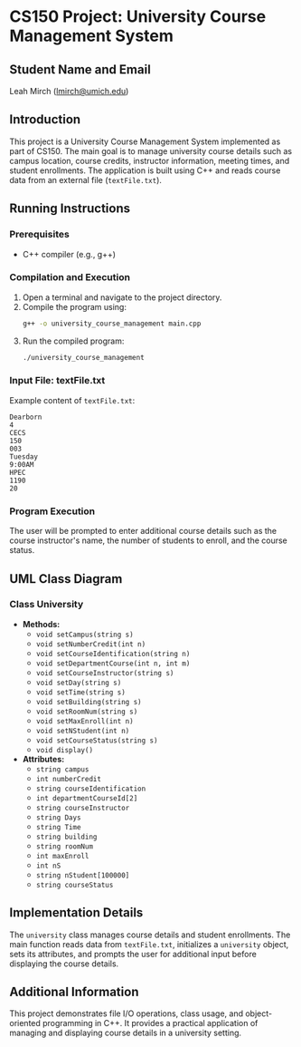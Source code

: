 
# CS150 Project: University Course Management System

## Student Name and Email
Leah Mirch (lmirch@umich.edu)

## Introduction
This project is a University Course Management System implemented as part of CS150. The main goal is to manage university course details such as campus location, course credits, instructor information, meeting times, and student enrollments. The application is built using C++ and reads course data from an external file (`textFile.txt`).

## Running Instructions
### Prerequisites
- C++ compiler (e.g., g++)

### Compilation and Execution
1. Open a terminal and navigate to the project directory.
2. Compile the program using:
   ```bash
   g++ -o university_course_management main.cpp
   ```
3. Run the compiled program:
   ```bash
   ./university_course_management
   ```

### Input File: textFile.txt
Example content of `textFile.txt`:
```
Dearborn
4
CECS
150
003
Tuesday
9:00AM
HPEC
1190
20
```

### Program Execution
The user will be prompted to enter additional course details such as the course instructor's name, the number of students to enroll, and the course status.

## UML Class Diagram
### Class University
- **Methods:**
  - `void setCampus(string s)`
  - `void setNumberCredit(int n)`
  - `void setCourseIdentification(string n)`
  - `void setDepartmentCourse(int n, int m)`
  - `void setCourseInstructor(string s)`
  - `void setDay(string s)`
  - `void setTime(string s)`
  - `void setBuilding(string s)`
  - `void setRoomNum(string s)`
  - `void setMaxEnroll(int n)`
  - `void setNStudent(int n)`
  - `void setCourseStatus(string s)`
  - `void display()`
- **Attributes:**
  - `string campus`
  - `int numberCredit`
  - `string courseIdentification`
  - `int departmentCourseId[2]`
  - `string courseInstructor`
  - `string Days`
  - `string Time`
  - `string building`
  - `string roomNum`
  - `int maxEnroll`
  - `int nS`
  - `string nStudent[100000]`
  - `string courseStatus`

## Implementation Details
The `university` class manages course details and student enrollments. The main function reads data from `textFile.txt`, initializes a `university` object, sets its attributes, and prompts the user for additional input before displaying the course details.

## Additional Information
This project demonstrates file I/O operations, class usage, and object-oriented programming in C++. It provides a practical application of managing and displaying course details in a university setting.
